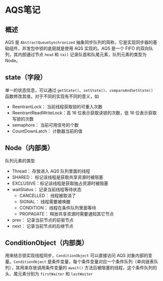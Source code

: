 # AQS笔记

## 概述

AQS 是 `AbstractQueueSynchronized` 抽象同步队列的简称，它是实现同步器的基础组件，并发包中锁的底层就是使用 AQS 实现的。AQS 是一个 FIFO 的双向队列，其内部通过节点 `head` 和 `tail` 记录队首和队尾元素，队列元素的类型为 Node。



## state（字段）

单一的状态信息，可以通过 `getState()`、`setState()`、`compareAndSetState()` 函数修改其值，对于不同的实现有不同的意义，如

* ReentrantLock：		 当前线程获取锁的可重入次数
* ReentrantReadWriteLock：高 16 位表示获取读锁的次数，低 16 位表示获取写锁的次数
* semaphore：                      当前可用信号的个数
* CountDownLatch：            计数器当前的值



## Node（内部类）

队列元素的类型

* Thread：	 存放进入 AQS 队列里面的线程
* SHARED：     标记该线程是获取共享资源时被阻塞
* EXCLUSIVE：标记该线程是获取独占资源时被阻塞
* waitStatus：    记录当前线程等待状态
  * CANCELLED：  线程被取消了
  * SIGNAL：          线程需要被唤醒
  * CONDITION：   线程在条件队列里面等待
  * PROPAGATE： 释放共享资源时需要通知其它节点
* prev：              记录当前节点的前驱节点
* next：              记录当前节点的后继节点



## ConditionObject（内部类）

用来结合锁实现线程同步，`ConditionObject` 可以直接访问 AQS 对象内部的变量。`ConditionObject` 是条件变量，每个条件变量对应一个条件队列（单向链表队列），其用来存放调用条件变量的 `await()` 方法后被阻塞的线程，这个条件队列的头、尾元素分别为 `firstWaiter` 和 `lastWaiter`


